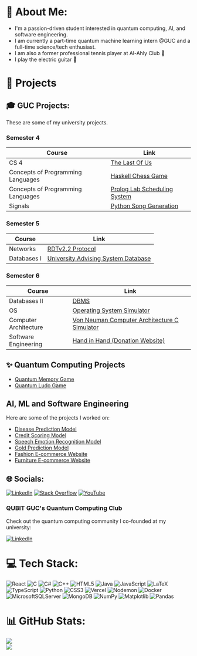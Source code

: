 # 💫 About Me:
- I'm a passion-driven student interested in quantum computing, AI, and software engineering.
- I am currently a part-time quantum machine learning intern @GUC and a full-time science/tech enthusiast.
- I am also a former professional tennis player at Al-Ahly Club 🦅
- I play the electric guitar 🎸

# 🎯 Projects

## 🎓 GUC Projects:
These are some of my university projects.

### Semester 4
| Course                          | Link                                                                   |
|---------------------------------|------------------------------------------------------------------------|
| CS 4                            | [The Last Of Us](https://github.com/YousefElbrolosy/The-Last-Of-Us-2D-Survival-Game) |
| Concepts of Programming Languages | [Haskell Chess Game](https://github.com/YousefElbrolosy/ChessGame) |
| Concepts of Programming Languages | [Prolog Lab Scheduling System](https://github.com/YousefElbrolosy/Labs_Scheduling_System)            |
| Signals                         | [Python Song Generation](https://github.com/YousefElbrolosy/AudioProcessing-NoiseFiltering/tree/main) |

### Semester 5
| Course   | Link                                                      |
|----------|-----------------------------------------------------------|
| Networks | [RDTv2.2 Protocol](https://github.com/YousefElbrolosy/RDTv2.2-Protocol-Project)     |
| Databases I | [University Advising System Database](https://github.com/YousefElbrolosy/University-Advising-System)    |

### Semester 6
| Course                  | Link                                                                                     |
|-------------------------|------------------------------------------------------------------------------------------|
| Databases II            | [DBMS](https://github.com/OmarKongo/DataBaseEngine)                                      |
| OS                      | [Operating System Simulator](https://github.com/FarahFaisall/Operating_System)           |
| Computer Architecture   | [Von Neuman Computer Architecture C Simulator](https://github.com/YousefElbrolosy/Spicy-Von-Neumann-Fillet-with-extra-shifts) |
| Software Engineering    | [Hand in Hand (Donation Website)](https://github.com/NadaALazab/Pooh-Party)              |

## ✨ Quantum Computing Projects

- [Quantum Memory Game](https://github.com/YousefElbrolosy/Quantum-Memory-Game)
- [Quantum Ludo Game](https://github.com/YousefElbrolosy/Quantum-Ludo)
  

## AI, ML and Software Engineering
Here are some of the projects I worked on:

- [Disease Prediction Model](https://github.com/YousefElbrolosy/CodeAlpha_Disease_Prediction_from_Medical_Data)
- [Credit Scoring Model](https://github.com/YousefElbrolosy/CodeAlpha_Credit_Scoring_Model)
- [Speech Emotion Recognition Model](https://github.com/YousefElbrolosy/CodeAlpha_Emotion_Recognition_from_Speech)
- [Gold Prediction Model](https://github.com/YousefElbrolosy/gold_prices_prediction_model)
- [Fashion E-commerce Website](https://github.com/YousefElbrolosy/ecommerce)
- [Furniture E-commerce Website](https://github.com/YousefElbrolosy/ecommerce-app)


## 🌐 Socials:
[![LinkedIn](https://img.shields.io/badge/LinkedIn-%230077B5.svg?logo=linkedin&logoColor=white)](https://linkedin.com/in/yousefelbrolosy/) [![Stack Overflow](https://img.shields.io/badge/-Stackoverflow-FE7A16?logo=stack-overflow&logoColor=white)](https://quantumcomputing.stackexchange.com/users/12207/yousef-elbrolosy) [![YouTube](https://img.shields.io/badge/YouTube-%23FF0000.svg?logo=YouTube&logoColor=white)](https://youtube.com/@yousefelbrolosy9753) 

### QUBIT GUC's Quantum Computing Club

Check out the quantum computing community I co-founded at my university:

[![LinkedIn](https://img.shields.io/badge/LinkedIn-%230077B5.svg?logo=linkedin&logoColor=white)](https://www.linkedin.com/company/qubit-guc-quantum-computing-club) 


# 💻 Tech Stack:
![React](https://img.shields.io/badge/react-%2320232a.svg?style=for-the-badge&logo=react&logoColor=%2361DAFB) ![C](https://img.shields.io/badge/c-%2300599C.svg?style=for-the-badge&logo=c&logoColor=white) ![C#](https://img.shields.io/badge/c%23-%23239120.svg?style=for-the-badge&logo=csharp&logoColor=white) ![C++](https://img.shields.io/badge/c++-%2300599C.svg?style=for-the-badge&logo=c%2B%2B&logoColor=white) ![HTML5](https://img.shields.io/badge/html5-%23E34F26.svg?style=for-the-badge&logo=html5&logoColor=white) ![Java](https://img.shields.io/badge/java-%23ED8B00.svg?style=for-the-badge&logo=openjdk&logoColor=white) ![JavaScript](https://img.shields.io/badge/javascript-%23323330.svg?style=for-the-badge&logo=javascript&logoColor=%23F7DF1E) ![LaTeX](https://img.shields.io/badge/latex-%23008080.svg?style=for-the-badge&logo=latex&logoColor=white) ![TypeScript](https://img.shields.io/badge/typescript-%23007ACC.svg?style=for-the-badge&logo=typescript&logoColor=white) ![Python](https://img.shields.io/badge/python-3670A0?style=for-the-badge&logo=python&logoColor=ffdd54) ![CSS3](https://img.shields.io/badge/css3-%231572B6.svg?style=for-the-badge&logo=css3&logoColor=white) ![Vercel](https://img.shields.io/badge/vercel-%23000000.svg?style=for-the-badge&logo=vercel&logoColor=white) ![Nodemon](https://img.shields.io/badge/NODEMON-%23323330.svg?style=for-the-badge&logo=nodemon&logoColor=%BBDEAD) ![Docker](https://img.shields.io/badge/docker-%230db7ed.svg?style=for-the-badge&logo=docker&logoColor=white) ![MicrosoftSQLServer](https://img.shields.io/badge/Microsoft%20SQL%20Server-CC2927?style=for-the-badge&logo=microsoft%20sql%20server&logoColor=white) ![MongoDB](https://img.shields.io/badge/MongoDB-%234ea94b.svg?style=for-the-badge&logo=mongodb&logoColor=white) ![NumPy](https://img.shields.io/badge/numpy-%23013243.svg?style=for-the-badge&logo=numpy&logoColor=white) ![Matplotlib](https://img.shields.io/badge/Matplotlib-%23ffffff.svg?style=for-the-badge&logo=Matplotlib&logoColor=black) ![Pandas](https://img.shields.io/badge/pandas-%23150458.svg?style=for-the-badge&logo=pandas&logoColor=white)

# 📊 GitHub Stats:
![](https://github-readme-streak-stats.herokuapp.com/?user=YousefElbrolosy&theme=dark&hide_border=false)<br/>
![](https://github-readme-stats.vercel.app/api/top-langs/?username=YousefElbrolosy&theme=dark&hide_border=false&include_all_commits=true&count_private=true&layout=compact)

